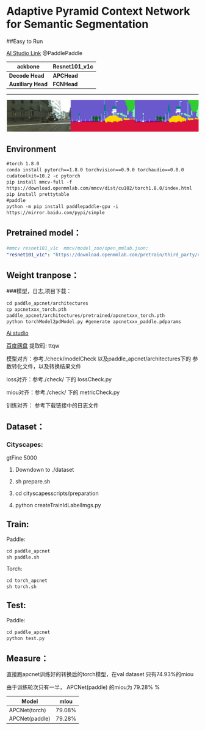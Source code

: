 # Adaptive Pyramid Context Network for Semantic Segmentation


##Easy to Run

[AI Studio Link](https://aistudio.baidu.com/aistudio/projectdetail/2541370?contributionType=1&shared=1) @PaddlePaddle


| **ackbone**        | **Resnet101_v1c** |
| ------------------ | ----------------- |
| **Decode Head**    | **APCHead**       |
| **Auxiliary Head** | **FCNHead**       |


***
![source](./img/img.png)
## Environment

```shell
#torch 1.8.0
conda install pytorch==1.8.0 torchvision==0.9.0 torchaudio==0.8.0 cudatoolkit=10.2 -c pytorch
pip install mmcv-full -f https://download.openmmlab.com/mmcv/dist/cu102/torch1.8.0/index.html
pip install prettytable
#paddle
python -m pip install paddlepaddle-gpu -i https://mirror.baidu.com/pypi/simple
```





## Pretrained model：

```yml
#mmcv resnet101_v1c  mmcv/model_zoo/open_mmlab.json:
"resnet101_v1c": "https://download.openmmlab.com/pretrain/third_party/resnet101_v1c-e67eebb6.pth"
```



## Weight tranpose：

###模型，日志,项目下载：

```shell
cd paddle_apcnet/architectures
cp apcnetxxx_torch.pth paddle_apcnet/architectures/pretrained/apcnetxxx_torch.pth
python torchModel2pdModel.py #generate apcnetxxx_paddle.pdparams
```
[Ai studio](https://aistudio.baidu.com/bdv3/user/303267/2541370/doc/tree/work/paddle_apcnet/experiments/apcnet-cityscapes)

[百度网盘](https://pan.baidu.com/s/1LVe__pSaNhcxxCQrLnQi8w)
提取码: ttqw 


模型对齐：参考./check/modelCheck 以及paddle_apcnet/architectures下的 参数转化文件，以及转换结果文件

loss对齐：参考./check/ 下的 lossCheck.py

miou对齐：参考./check/ 下的 metricCheck.py

训练对齐： 参考下载链接中的日志文件

## Dataset：

### Cityscapes:

gtFine 5000

1. Downdown to ./dataset

2. sh prepare.sh
3. cd cityscapesscripts/preparation
4. python createTrainIdLabelImgs.py





## Train:

Paddle:

```shell
cd paddle_apcnet
sh paddle.sh
```



Torch:

```shell
cd torch_apcnet
sh torch.sh
```



## Test:

Paddle:

```shell
cd paddle_apcnet
python test.py
```



## Measure：
直接跑apcnet训练好的转换后的torch模型，在val dataset 只有74.93%的miou


由于训练轮次只有一半， APCNet(paddle) 的miou为 79.28% %

| Model               | mIou   |
| ------------------- | ------ |
| APCNet(torch)       | 79.08% |
| APCNet(paddle)     | 79.28% |


